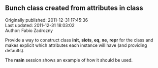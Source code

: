 ## Bunch class created from attributes in class  
Originally published: 2011-12-31 17:45:36  
Last updated: 2011-12-31 18:03:02  
Author: Fabio Zadrozny  
  
Provide a way to construct class __init__, __slots__, __eq__, __ne__, __repr__  for the class and makes explicit which attributes each instance will have (and providing defaults).

The __main__ session shows an example of how it should be used.